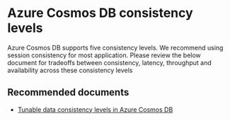 <properties
	pageTitle="Cosmos Db consistency level"
	description="Cosmos DB Consistency"
	service="microsoft.documentdb"
	resource="databaseAccounts"
	authors="balaksms"
	displayOrder="78"
	selfHelpType="resource"
	supportTopicIds="32597504"
	resourceTags=""
	productPesIds="15585"
	cloudEnvironments="public"
/>

# Azure Cosmos DB consistency levels
Azure Cosmos DB supports five consistency levels.  We recommend using session consistency for most application.  Please review the below document for tradeoffs between consistency, latency, throughput and availability across these consistency levels

## **Recommended documents**

* [Tunable data consistency levels in Azure Cosmos DB](https://docs.microsoft.com/azure/cosmos-db/consistency-levels)
